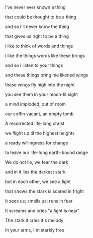 i've never ever known a thing

that could be thought to be a thing

and so i'll never know the thing

that gives us right to be a thing



i like to think of words and things

i like the things words like these brings

and so i listen to your things

and these things bring me likened wings



these wings fly high into the night

you see them in your moon-lit sight

a mind imploded, out of room

our coffin vacant, an empty tomb



A resurrected life-long christ

we flight up til the highest heights

a ready willingness for change

to leave our life-long earth-bound range



We do not lie, we fear the dark

and in it lies the darkest stark

but in each other, we see a light

that shows the stark is scared in fright



It sees us; smells us; runs in fear

It screams and cries "a light is near"

The stark it cries it's melody

In your arms, I'm starkly free



